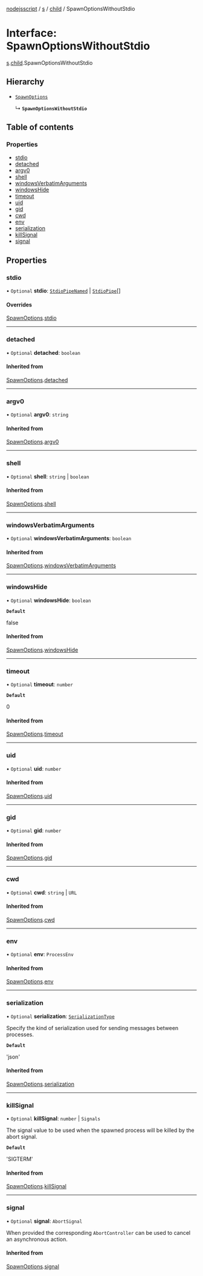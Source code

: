 [nodejsscript](../README.md) / [s](../modules/s.md) / [child](../modules/s.child.md) / SpawnOptionsWithoutStdio

# Interface: SpawnOptionsWithoutStdio

[s](../modules/s.md).[child](../modules/s.child.md).SpawnOptionsWithoutStdio

## Hierarchy

- [`SpawnOptions`](s.child.SpawnOptions.md)

  ↳ **`SpawnOptionsWithoutStdio`**

## Table of contents

### Properties

- [stdio](s.child.SpawnOptionsWithoutStdio.md#stdio)
- [detached](s.child.SpawnOptionsWithoutStdio.md#detached)
- [argv0](s.child.SpawnOptionsWithoutStdio.md#argv0)
- [shell](s.child.SpawnOptionsWithoutStdio.md#shell)
- [windowsVerbatimArguments](s.child.SpawnOptionsWithoutStdio.md#windowsverbatimarguments)
- [windowsHide](s.child.SpawnOptionsWithoutStdio.md#windowshide)
- [timeout](s.child.SpawnOptionsWithoutStdio.md#timeout)
- [uid](s.child.SpawnOptionsWithoutStdio.md#uid)
- [gid](s.child.SpawnOptionsWithoutStdio.md#gid)
- [cwd](s.child.SpawnOptionsWithoutStdio.md#cwd)
- [env](s.child.SpawnOptionsWithoutStdio.md#env)
- [serialization](s.child.SpawnOptionsWithoutStdio.md#serialization)
- [killSignal](s.child.SpawnOptionsWithoutStdio.md#killsignal)
- [signal](s.child.SpawnOptionsWithoutStdio.md#signal)

## Properties

### stdio

• `Optional` **stdio**: [`StdioPipeNamed`](../modules/s.child.md#stdiopipenamed) \| [`StdioPipe`](../modules/s.child.md#stdiopipe)[]

#### Overrides

[SpawnOptions](s.child.SpawnOptions.md).[stdio](s.child.SpawnOptions.md#stdio)

___

### detached

• `Optional` **detached**: `boolean`

#### Inherited from

[SpawnOptions](s.child.SpawnOptions.md).[detached](s.child.SpawnOptions.md#detached)

___

### argv0

• `Optional` **argv0**: `string`

#### Inherited from

[SpawnOptions](s.child.SpawnOptions.md).[argv0](s.child.SpawnOptions.md#argv0)

___

### shell

• `Optional` **shell**: `string` \| `boolean`

#### Inherited from

[SpawnOptions](s.child.SpawnOptions.md).[shell](s.child.SpawnOptions.md#shell)

___

### windowsVerbatimArguments

• `Optional` **windowsVerbatimArguments**: `boolean`

#### Inherited from

[SpawnOptions](s.child.SpawnOptions.md).[windowsVerbatimArguments](s.child.SpawnOptions.md#windowsverbatimarguments)

___

### windowsHide

• `Optional` **windowsHide**: `boolean`

**`Default`**

false

#### Inherited from

[SpawnOptions](s.child.SpawnOptions.md).[windowsHide](s.child.SpawnOptions.md#windowshide)

___

### timeout

• `Optional` **timeout**: `number`

**`Default`**

0

#### Inherited from

[SpawnOptions](s.child.SpawnOptions.md).[timeout](s.child.SpawnOptions.md#timeout)

___

### uid

• `Optional` **uid**: `number`

#### Inherited from

[SpawnOptions](s.child.SpawnOptions.md).[uid](s.child.SpawnOptions.md#uid)

___

### gid

• `Optional` **gid**: `number`

#### Inherited from

[SpawnOptions](s.child.SpawnOptions.md).[gid](s.child.SpawnOptions.md#gid)

___

### cwd

• `Optional` **cwd**: `string` \| `URL`

#### Inherited from

[SpawnOptions](s.child.SpawnOptions.md).[cwd](s.child.SpawnOptions.md#cwd)

___

### env

• `Optional` **env**: `ProcessEnv`

#### Inherited from

[SpawnOptions](s.child.SpawnOptions.md).[env](s.child.SpawnOptions.md#env)

___

### serialization

• `Optional` **serialization**: [`SerializationType`](../modules/s.child.md#serializationtype)

Specify the kind of serialization used for sending messages between processes.

**`Default`**

'json'

#### Inherited from

[SpawnOptions](s.child.SpawnOptions.md).[serialization](s.child.SpawnOptions.md#serialization)

___

### killSignal

• `Optional` **killSignal**: `number` \| `Signals`

The signal value to be used when the spawned process will be killed by the abort signal.

**`Default`**

'SIGTERM'

#### Inherited from

[SpawnOptions](s.child.SpawnOptions.md).[killSignal](s.child.SpawnOptions.md#killsignal)

___

### signal

• `Optional` **signal**: `AbortSignal`

When provided the corresponding `AbortController` can be used to cancel an asynchronous action.

#### Inherited from

[SpawnOptions](s.child.SpawnOptions.md).[signal](s.child.SpawnOptions.md#signal)
